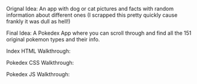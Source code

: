 Orignal Idea: An app with dog or cat pictures and facts with random information about different ones (I scrapped this pretty quickly cause frankly it was dull as hell!)

Final Idea: A Pokedex App where you can scroll through and find all the 151 original pokemon types and their info. 

Index HTML Walkthrough:



Pokedex CSS Walkthrough:



Pokedex JS Walkthrough:



